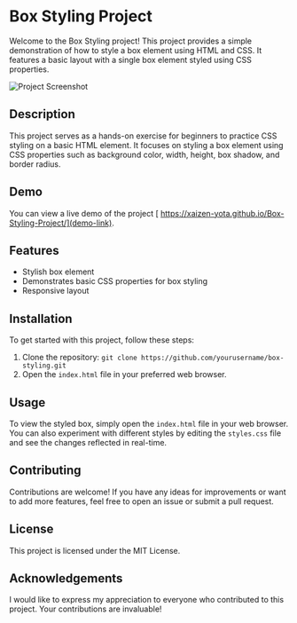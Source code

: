 # Box Styling Project

Welcome to the Box Styling project! This project provides a simple demonstration of how to style a box element using HTML and CSS. It features a basic layout with a single box element styled using CSS properties.

![Project Screenshot](screenshot.png)

## Description

This project serves as a hands-on exercise for beginners to practice CSS styling on a basic HTML element. It focuses on styling a box element using CSS properties such as background color, width, height, box shadow, and border radius.

## Demo

You can view a live demo of the project [ https://xaizen-yota.github.io/Box-Styling-Project/](demo-link).

## Features

- Stylish box element
- Demonstrates basic CSS properties for box styling
- Responsive layout

## Installation

To get started with this project, follow these steps:

1. Clone the repository: `git clone https://github.com/yourusername/box-styling.git`
2. Open the `index.html` file in your preferred web browser.

## Usage

To view the styled box, simply open the `index.html` file in your web browser. You can also experiment with different styles by editing the `styles.css` file and see the changes reflected in real-time.

## Contributing

Contributions are welcome! If you have any ideas for improvements or want to add more features, feel free to open an issue or submit a pull request.

## License

This project is licensed under the MIT License.

## Acknowledgements

I would like to express my appreciation to everyone who contributed to this project. Your contributions are invaluable!

